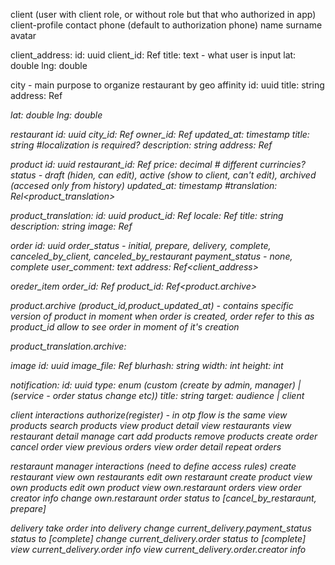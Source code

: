 client (user with client role, or without role but that who authorized in app)
client-profile
    contact phone (default to authorization phone)
    name
    surname
    avatar
    

client_address:
    id: uuid
    client_id: Ref<client>
    title: text - what user is input
    lat: double
    lng: double 

city - main purpose to organize restaurant by geo affinity
    id: uuid
    title: string
    address: Ref<address>
    lat: double
    lng: double

restaurant 
    id: uuid
    city_id: Ref<city>
    owner_id: Ref<client>
    updated_at: timestamp
    title: string #localization is required?
    description: string
    address: Ref<address>

product
    id: uuid
    restaurant_id: Ref<restaurant>
    price: decimal # different currincies?
    status - draft (hiden, can edit), active (show to client, can't edit), archived (accesed only from history)
    updated_at: timestamp
    #translation: Rel<product_translation>

product_translation:
    id: uuid
    product_id: Ref<product>
    locale: Ref<locale>
    title: string
    description: string
    image: Ref<image>

order
    id: uuid
    order_status - initial, prepare, delivery, complete, canceled_by_client, canceled_by_restaurant
    payment_status - none, complete
    user_comment: text
    address: Ref<client_address>

oreder_item
    order_id: Ref<order>
    product_id: Ref<product.archive>



product.archive (product_id,product_updated_at) 
    - contains specific version of product in moment when order is created, order refer to this as product_id
     allow to see order in moment of it's creation

product_translation.archive:
    

image
    id: uuid
    image_file: Ref<Files>
    blurhash: string
    width: int
    height: int

notification:
    id: uuid
    type: enum (custom (create by admin, manager) | (service - order status change etc))
    title: string
    target: audience | client


client interactions
    authorize(register) - in otp flow is the same
    <!-- PRODUCTS -->
    view products
    search products
    view product detail
    <!-- RESTAURANT -->
    view restaurants
    view restaurant detail
    <!-- CART -->
    manage cart
        add products
        remove products
    <!-- ORDERS -->
    create order
    cancel order
    view previous orders
    view order detail
    repeat orders
    <!-- # REVIEWS -->
    <!-- # SUPPORT/ORDER CHAT -->

restaraunt manager interactions (need to define access rules)
    <!-- RESTAURANTS -->
    create restaurant
    view own restaurants
    edit own restaraunt
    <!-- PRODUCTS -->
    create product
    view own products
    edit own product
    <!-- ORDERS -->
    view own.restaraunt orders
    view order creator info
    change own.restaraunt order status to [cancel_by_restaraunt, prepare]
    <!-- # REVIEWS -->
    <!-- # SUPPORT/ORDER CHAT -->

delivery
    <!-- it's part of the system -->
    take order into delivery
    change current_delivery.payment_status status to [complete]
    change current_delivery.order status to [complete]
    view current_delivery.order info
    view current_delivery.order.creator info